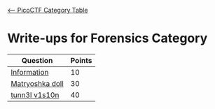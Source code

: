 [<-- PicoCTF Category Table](../../README.md#2-picoctf)

# Write-ups for Forensics Category

|Question|Points|
|--------|------|
|[Information](./Information/writeup.md)|10|
|[Matryoshka doll](./Matryoshka%20Doll/writeup.md)|30|
|[tunn3l v1s10n](./tunn3l%20v1s10n/writeup.md)|40|